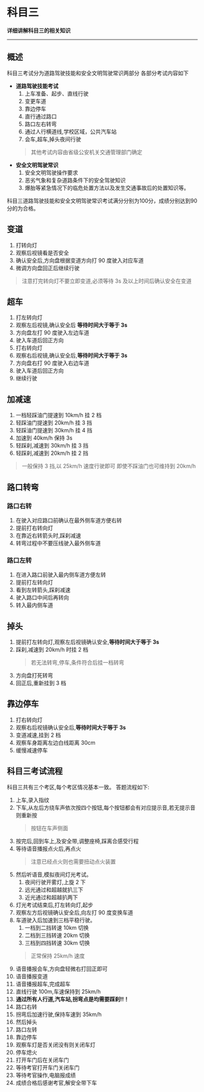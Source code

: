 # 科目三

**详细讲解科目三的相关知识**

-----

## 概述
科目三考试分为道路驾驶技能和安全文明驾驶常识两部分
各部分考试内容如下

* **道路驾驶技能考试**
  1. 上车准备、起步、直线行驶
  2. 变更车道
  3. 靠边停车
  4. 直行通过路口
  5. 路口左右转弯
  6. 通过人行横道线,学校区域，公共汽车站
  7. 会车,超车,掉头夜间行驶
  > 其他考试内容由省级公安机关交通管理部门确定
* **安全文明驾驶常识**
  1. 安全文明驾驶操作要求
  2. 恶劣气象和复杂道路条件下的安全驾驶知识
  3. 爆胎等紧急情况下的临危处置方法以及发生交通事故后的处置知识等。

科目三道路驾驶技能和安全文明驾驶常识考试满分分别为100分，成绩分别达到90分的为合格。


## 变道
1. 打转向灯
2. 观察后视镜看是否安全
3. 确认安全后,方向盘根据变道方向打 90 度驶入对应车道
4. 微调方向盘回正后继续行驶

> 注意打完转向灯不要立即变道,必须等待 3s 及以上时间后确认安全在变道

## 超车
1. 打左转向灯
2. 观察左后视镜,确认安全后 **等待时间大于等于 3s**
3. 方向盘左打 90 度驶入左边车道
4. 驶入车道后回正方向
5. 打右转向灯
6. 观察右后视镜,确认安全后,**等待时间大于等于 3s**
7. 方向盘右打 90 度驶入右边车道
8. 驶入车道后回正方向
9. 继续行驶



## 加减速
1. 一档轻踩油门提速到 10km/h 挂 2 档
2. 轻踩油门提速到 20km/h 挂 3 挡
3. 轻踩油门提速到 30km/h 挂 4 挡
4. 加速到 40km/h 保持 3s
5. 轻踩刹,减速到 30km/h 挂 3 挡
6. 轻踩刹,减速到 20km/h 挂 2 挡

> 一般保持 3 挡,以 25km/h 速度行驶即可
即使不踩油门也可维持到 20km/h 

## 路口转弯
### 路口右转
1. 在驶入对应路口前确认在最外侧车道方便右转
2. 提前打右转向灯
3. 在靠近右转箭头时,踩刹减速
4. 转弯过程中不要压线驶入最外侧车道

### 路口左转
1. 在进入路口前驶入最内侧车道方便左转
2. 提前打左转向灯
3. 看到左转箭头,踩刹减速
4. 驶入路口中间后再转向
5. 转入最内侧车道

## 掉头
1. 提前打左转向灯,观察左后视镜确认安全,**等待时间大于等于 3s**
2. 踩刹,减速到 20km/h 时挂 2 档
	> 若无法转弯,停车,条件符合后挂一档转弯
3. 方向盘打死转弯
4. 回正后,重新挂到 3 档

## 靠边停车
1. 打右转向灯
2. 观察右后视镜确认安全后,**等待时间大于等于 3s**
3. 变道减速,挂到 2 档
4. 观察车身距离左边白线距离 30cm
5. 缓慢减速停车

## 科目三考试流程
科目三共有三个考区,每个考区情况基本一致。
答题流程如下:

1. 上车,录入指纹
2. 下车,从左后方绕车声依次按四个按钮,每个按钮都会有对应提示音,若无提示音则重新按
   > 按钮在车声侧面
3. 按完后,回到车上,及安全带,调整座椅,踩离合感受行程
4. 等待语音播报点火后,再点火
   > 注意已经点火则也需要扭动点火装置
5. 然后听语音,模拟夜间灯光考试。
   1. 夜间行驶开雾灯,上旋 2 下
   2. 远光通过和超越就扒三下
   3. 近光通过和超越扒两下
6. 灯光考试结束后,打左转向灯,起步
7. 观察左方后视镜确认安全后,向左打 90 度变换车道
8. 车道驶入后加速到三档平稳行驶。
	1. 一档到二挡转速 10km 切换
	2. 二档到三挡转速 20km 切换
	3. 三档到四挡转速 30km 切换
	> 正常保持 25km/h 速度
9.  语音播报会车,方向盘轻微右打回正即可
10. 语音播报变道
11. 语音播报超车,完成超车
12. 直线行驶 100m,车速保持到 25km/h 
13. **通过所有人行道,汽车站,拐弯点是均需要踩刹!!！**
14. 路口右转
15. 拐弯后加速行驶,保持车速到 35km/h
16. 然后掉头
17. 路口左转
18. 靠边停车
19. 观察车灯是否关闭没有则关闭车灯
20. 停车熄火
21. 打开车门后在关闭车门
22. 等待考官打开车门关闭车门
23. 等待考官操作,电脑报成绩
24. 成绩合格后感谢考官,解安全带下车

